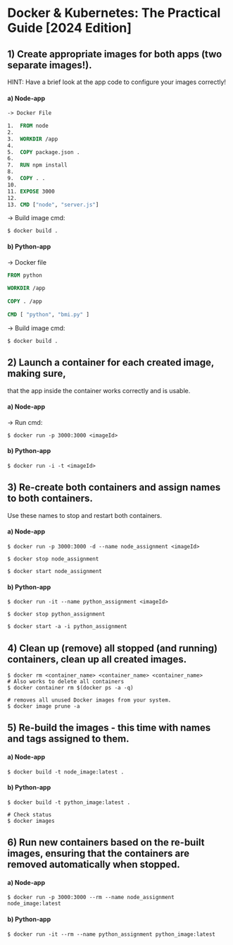 # Docker & Kubernetes: The Practical Guide [2024 Edition]

## 1) Create appropriate images for both apps (two separate images!).

HINT: Have a brief look at the app code to configure your images correctly!

#### a) Node-app

```dockerfile
-> Docker File

1.	FROM node 
2.	
3.	WORKDIR /app
4.	
5.	COPY package.json .
6.	
7.	RUN npm install
8.	
9.	COPY . .
10.	
11.	EXPOSE 3000
12.	
13.	CMD ["node", "server.js"]
```

-> Build image cmd:
```shell
$ docker build .
```


#### b) Python-app

-> Docker file
```dockerfile
FROM python
 
WORKDIR /app
 
COPY . /app
 
CMD [ "python", "bmi.py" ]
```
-> Build image cmd:
```shell
$ docker build .
```


## 2) Launch a container for each created image, making sure,

that the app inside the container works correctly and is usable.

#### a) Node-app

-> Run cmd:

```shell
$ docker run -p 3000:3000 <imageId>
```
#### b) Python-app

```shell
$ docker run -i -t <imageId>
```

## 3) Re-create both containers and assign names to both containers.

Use these names to stop and restart both containers.

#### a) Node-app
```shell
$ docker run -p 3000:3000 -d --name node_assignment <imageId>

$ docker stop node_assignment

$ docker start node_assignment
```

#### b) Python-app

```shell
$ docker run -it --name python_assignment <imageId>

$ docker stop python_assignment

$ docker start -a -i python_assignment
```


## 4) Clean up (remove) all stopped (and running) containers, clean up all created images.

```shell
$ docker rm <container_name> <container_name> <container_name>
# Also works to delete all containers
$ docker container rm $(docker ps -a -q)

# removes all unused Docker images from your system.
$ docker image prune -a
```

## 5) Re-build the images - this time with names and tags assigned to them.

#### a) Node-app

```shell
$ docker build -t node_image:latest .
```

#### b) Python-app

```shell
$ docker build -t python_image:latest .
```

```shell
# Check status
$ docker images
```

## 6) Run new containers based on the re-built images, ensuring that the containers are removed automatically when stopped.

#### a) Node-app

```shell
$ docker run -p 3000:3000 --rm --name node_assignment node_image:latest
```

#### b) Python-app
```shell
$ docker run -it --rm --name python_assignment python_image:latest
```

